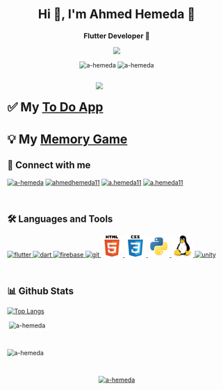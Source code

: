 <h1 align="center">Hi 👋, I'm Ahmed Hemeda 👑</h1>
<h3 align="center">Flutter Developer 💎</h3>
<p align="center"> <img src="https://readme-typing-svg.herokuapp.com?lines=Welcome+to+my+GitHub+Profile" /> </p>
<p align="center"> <img src="https://komarev.com/ghpvc/?username=a-hemeda&label=Profile%20views&color=700000&style=flat" alt="a-hemeda" height="30" width="150" />
	           <img src="https://img.shields.io/github/followers/a-hemeda?label=Followers&color=500000&style=flat" alt="a-hemeda" height="30" width="150" />
</p>
<br>
<img align="right" src="https://user-images.githubusercontent.com/63050133/156676671-d5b2e362-97d4-4404-9447-dd71ddfea82f.gif" width = 300px/>

# ✅ My [To Do App](http://play.google.com/store/apps/details?id=com.hemeda.daily_tasks)

# 💡 My [Memory Game](http://play.google.com/store/apps/details?id=com.hemeda.memory_game)

## 📩 Connect with me
<p align="left">
<a href="https://linkedin.com/in/a-hemeda" target="blank"><img align="center" src="https://raw.githubusercontent.com/rahuldkjain/github-profile-readme-generator/master/src/images/icons/Social/linked-in-alt.svg" alt="a-hemeda" height="50" width="60" /></a>
<a href="https://codepen.io/ahmedhemeda11" target="blank"><img align="center" src="https://raw.githubusercontent.com/rahuldkjain/github-profile-readme-generator/master/src/images/icons/Social/codepen.svg" alt="ahmedhemeda11" height="50" width="60" /></a>
<a href="https://fb.com/a.hemeda11" target="blank"><img align="center" src="https://raw.githubusercontent.com/rahuldkjain/github-profile-readme-generator/master/src/images/icons/Social/facebook.svg" alt="a.hemeda11" height="50" width="60" /></a>
<a href="https://instagram.com/a.hemeda11" target="blank"><img align="center" src="https://raw.githubusercontent.com/rahuldkjain/github-profile-readme-generator/master/src/images/icons/Social/instagram.svg" alt="a.hemeda11" height="50" width="60" /></a>
</p>
<br>

## 🛠 Languages and Tools
<p align="left"> <a href="https://flutter.dev" target="_blank" rel="noreferrer"> <img src="https://www.vectorlogo.zone/logos/flutterio/flutterio-icon.svg" alt="flutter" width="50" height="50"/> </a> <a href="https://dart.dev" target="_blank" rel="noreferrer"> <img src="https://www.vectorlogo.zone/logos/dartlang/dartlang-icon.svg" alt="dart" width="50" height="50"/> </a> <a href="https://firebase.google.com/" target="_blank" rel="noreferrer"> <img src="https://www.vectorlogo.zone/logos/firebase/firebase-icon.svg" alt="firebase" width="50" height="50"/> </a> <a href="https://git-scm.com/" target="_blank" rel="noreferrer"> <img src="https://www.vectorlogo.zone/logos/git-scm/git-scm-icon.svg" alt="git" width="50" height="50"/> </a> <a href="https://www.w3.org/html/" target="_blank" rel="noreferrer"> <img src="https://raw.githubusercontent.com/devicons/devicon/master/icons/html5/html5-original-wordmark.svg" alt="html5" width="50" height="50"/> </a> <a href="https://www.w3schools.com/css/" target="_blank" rel="noreferrer"> <img src="https://raw.githubusercontent.com/devicons/devicon/master/icons/css3/css3-original-wordmark.svg" alt="css3" width="50" height="50"/> <a href="https://www.python.org" target="_blank" rel="noreferrer"> <img src="https://raw.githubusercontent.com/devicons/devicon/master/icons/python/python-original.svg" alt="python" width="50" height="50"/> </a> </a> <a href="https://www.linux.org/" target="_blank" rel="noreferrer"> <img src="https://raw.githubusercontent.com/devicons/devicon/master/icons/linux/linux-original.svg" alt="linux" width="50" height="50"/> </a> <a href="https://unity.com/" target="_blank" rel="noreferrer"> <img src="https://www.vectorlogo.zone/logos/unity3d/unity3d-icon.svg" alt="unity" width="50" height="50"/> </a> </p>
<br>

## 📊 Github Stats
[![Top Langs](https://github-readme-stats.vercel.app/api/top-langs/?username=a-hemeda)](https://github.com/anuraghazra/github-readme-stats)
<br>
<p>&nbsp;<img align="center" src="https://github-readme-stats.vercel.app/api?username=a-hemeda&show_icons=true&locale=en" alt="a-hemeda" /></p>
<br>
<p><img align="center" src="https://github-readme-streak-stats.herokuapp.com/?user=a-hemeda&" alt="a-hemeda" /></p>
<br>
<p align="center"> <a href="https://github.com/ryo-ma/github-profile-trophy"><img src="https://github-profile-trophy.vercel.app/?username=a-hemeda" alt="a-hemeda" /></a> </p>
